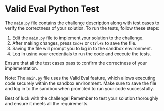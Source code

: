 # Valid Eval Python Test

The `main.py` file contains the challenge description along with test cases to verify the correctness of your solution. To run the tests, follow these steps:

1. Edit the `main.py` file to implement your solution to the challenge.
2. After making changes, press `Cmd+S` or `Ctrl+S` to save the file.
3. Saving the file will prompt you to log in to the sandbox environment.
4. Log in using your credentials to run the code and execute the tests.

Ensure that all the test cases pass to confirm the correctness of your implementation.

Note: The `main.py` file uses the Valid Eval feature, which allows executing code securely within the sandbox environment. Make sure to save the file and log in to the sandbox when prompted to run your code successfully.

Best of luck with the challenge! Remember to test your solution thoroughly and ensure it meets all the requirements.